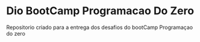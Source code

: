 # Dio BootCamp Programacao Do Zero
 Repositorio criado para a entrega dos desafios do bootCamp Programaçao do zero
